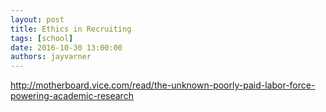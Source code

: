 ```yaml
---
layout: post
title: Ethics in Recruiting
tags: [school]
date: 2016-10-30 13:00:00
authors: jayvarner
---
```

http://motherboard.vice.com/read/the-unknown-poorly-paid-labor-force-powering-academic-research
